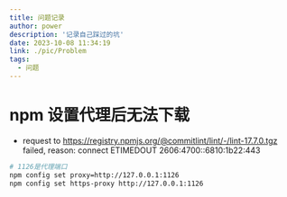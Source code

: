 ```yaml
---
title: 问题记录
author: power
description: '记录自己踩过的坑'
date: 2023-10-08 11:34:19
link: ./pic/Problem
tags:
  - 问题
---
```


# npm 设置代理后无法下载

- request to https://registry.npmjs.org/@commitlint/lint/-/lint-17.7.0.tgz failed, reason: connect ETIMEDOUT
  2606:4700::6810:1b22:443

```sh
# 1126是代理端口
npm config set proxy=http://127.0.0.1:1126
npm config set https-proxy http://127.0.0.1:1126

```
